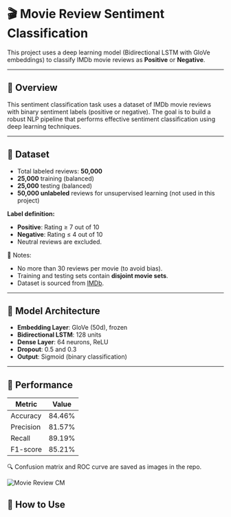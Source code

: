 # 🎬 Movie Review Sentiment Classification

This project uses a deep learning model (Bidirectional LSTM with GloVe embeddings) to classify IMDb movie reviews as **Positive** or **Negative**.

---

## 📌 Overview

This sentiment classification task uses a dataset of IMDb movie reviews with binary sentiment labels (positive or negative). The goal is to build a robust NLP pipeline that performs effective sentiment classification using deep learning techniques.

---

## 📂 Dataset

- Total labeled reviews: **50,000**
- **25,000** training (balanced)
- **25,000** testing (balanced)
- **50,000 unlabeled** reviews for unsupervised learning (not used in this project)

**Label definition:**
- **Positive**: Rating ≥ 7 out of 10  
- **Negative**: Rating ≤ 4 out of 10  
- Neutral reviews are excluded.

📝 Notes:
- No more than 30 reviews per movie (to avoid bias).
- Training and testing sets contain **disjoint movie sets**.
- Dataset is sourced from [IMDb](https://ai.stanford.edu/~amaas/data/sentiment/).

---

## 🧠 Model Architecture

- **Embedding Layer**: GloVe (50d), frozen
- **Bidirectional LSTM**: 128 units
- **Dense Layer**: 64 neurons, ReLU
- **Dropout**: 0.5 and 0.3
- **Output**: Sigmoid (binary classification)

---

## 🏁 Performance

| Metric     | Value    |
|------------|----------|
| Accuracy   | 84.46%   |
| Precision  | 81.57%   |
| Recall     | 89.19%   |
| F1-score   | 85.21%   |

🔍 Confusion matrix and ROC curve are saved as images in the repo.

![Movie Review CM](https://github.com/user-attachments/assets/5d058f5e-f155-47ec-8617-5ec36a4f690e)


## 🚀 How to Use




